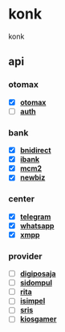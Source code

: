 # konk

konk

## api

### otomax

- [x] **[otomax](./src/api/otomax/rest.http)**
- [ ] **[auth](./src/api/auth/rest.http)**

### bank

- [x] **[bnidirect](./src/api/bank/bnidirect.rest.http)**
- [x] **[ibank](./src/api/bank/ibank.rest.http)**
- [x] **[mcm2](./src/api/bank/mcm2.rest.http)**
- [x] **[newbiz](./src/api/bank/newbiz.rest.http)**

### center

- [x] **[telegram](./src/api/center/telegram.rest.http)**
- [x] **[whatsapp](./src/api/center/whatsapp.rest.http)**
- [x] **[xmpp](./src/api/center/xmpp.rest.http)**

### provider

- [ ] **[digiposaja](./src/api/digiposaja/rest.http)**
- [ ] **[sidompul](./src/api/sidompul/rest.http)**
- [ ] **[rita](./src/api/rita/rest.http)**
- [ ] **[isimpel](./src/api/isimpel/rest.http)**
- [ ] **[sris](./src/api/sris/rest.http)**
- [ ] **[kiosgamer](./src/api/kiosgamer/rest.http)**
